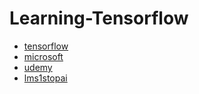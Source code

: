 # Learning-Tensorflow

- [tensorflow](https://www.tensorflow.org/guide/basics)
- [microsoft](https://learn.microsoft.com/en-us/training/paths/tensorflow-fundamentals/)
- [udemy](https://www.udemy.com/course/python-for-data-science-and-machine-learning-bootcamp/learn/lecture/5440650?start=15#overview)
- [lms1stopai](https://lms1stopai.thinkific.com/courses/take/copy-of-artificial-intelligence-e-learning-project-beat-the-virus-1/lessons/26006825-introduction-to-tensorflow)
